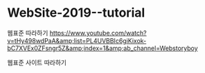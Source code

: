 # WebSite-2019--tutorial
웹표준 따라하기 https://www.youtube.com/watch?v=tHy498wdPaA&amp;list=PL4UVBBIc6giKixok-bC7XVEx0ZFsngr5Z&amp;index=1&amp;ab_channel=Webstoryboy


웹표준 사이트 따라하기